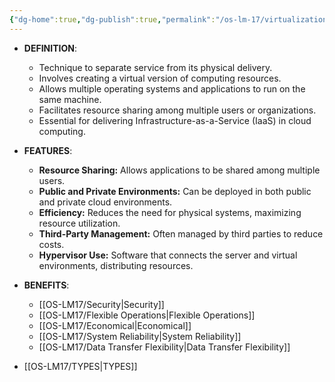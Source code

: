 ```yaml
---
{"dg-home":true,"dg-publish":true,"permalink":"/os-lm-17/virtualization-and-types/","tags":["gardenEntry"],"dgPassFrontmatter":true}
---
```


- **DEFINITION**:
	- Technique to separate service from its physical delivery.
	- Involves creating a virtual version of computing resources.
	- Allows multiple operating systems and applications to run on the same machine.
	- Facilitates resource sharing among multiple users or organizations.
	- Essential for delivering Infrastructure-as-a-Service (IaaS) in cloud computing.
	
- **FEATURES**:
	- **Resource Sharing:** Allows applications to be shared among multiple users.
	- **Public and Private Environments:** Can be deployed in both public and private cloud environments.
	- **Efficiency:** Reduces the need for physical systems, maximizing resource utilization.
	- **Third-Party Management:** Often managed by third parties to reduce costs.
	- **Hypervisor Use:** Software that connects the server and virtual environments, distributing resources.
	
- **BENEFITS**:
	- [[OS-LM17/Security\|Security]]
	- [[OS-LM17/Flexible Operations\|Flexible Operations]]
	- [[OS-LM17/Economical\|Economical]]
	- [[OS-LM17/System Reliability\|System Reliability]]
	- [[OS-LM17/Data Transfer Flexibility\|Data Transfer Flexibility]]
	
- [[OS-LM17/TYPES\|TYPES]]